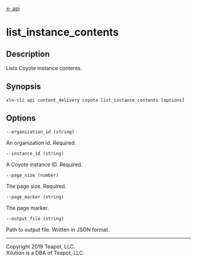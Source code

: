 [<- api](../../../api/index.md)

# list_instance_contents

## Description

Lists Coyote instance contents.

## Synopsis

```
xln-cli api content_delivery coyote list_instance_contents [options]
```

## Options

`--organization_id (string)`

An organization id. Required.

`--instance_id (string)`

A Coyote instance ID. Required.

`--page_size (number)`

The page size. Required.

`--page_marker (string)`

The page marker.

`--output_file (string)`

Path to output file. Written in JSON format.

---
Copyright 2019 Teapot, LLC.  
Xilution is a DBA of Teapot, LLC.
